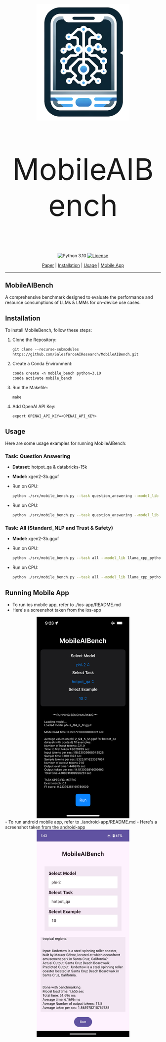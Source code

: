 <div align="center">
  <a href="https://github.com/SalesforceAIResearch/MobileAIBench"><img width="300px" height="auto" src="./image/logo1.png"></a>
  <p style="font-size: 96px;">MobileAIBench</p>
</div>

<div align="center">
    
  ![Python 3.10](https://img.shields.io/pypi/pyversions/evogfuzz)
  [![License](https://img.shields.io/badge/License-Apache-green.svg)]()
  
</div>


<p align="center">
  <a href="https://arxiv.org/abs/2406.10290">Paper</a> |
  <a href="https://github.com/SalesforceAIResearch/MobileAIBench?tab=readme-ov-file#installation">Installation</a> |
  <a href="https://github.com/SalesforceAIResearch/MobileAIBench?tab=readme-ov-file#usage">Usage</a> |
  <a href="https://github.com/SalesforceAIResearch/MobileAIBench?tab=readme-ov-file#running-mobile-app">Mobile App</a> 
</p>

---

## MobileAIBench

A comprehensive benchmark designed to evaluate the performance and resource consumptions of LLMs & LMMs for on-device use cases.


## Installation

To install MobileBench, follow these steps:

1. Clone the Repository:
   ```shell
   git clone --recurse-submodules https://github.com/SalesforceAIResearch/MobileAIBench.git
   ```
2. Create a Conda Environment:
   ```shell
   conda create -n mobile_bench python=3.10
   conda activate mobile_bench
   ```
3. Run the Makefile:
   ```shell
   make
   ```
4. Add OpenAI API Key:
   ```shell
   export OPENAI_API_KEY=<OPENAI_API_KEY>
   ```

## Usage

Here are some usage examples for running MobileAIBench:

### Task: Question Answering

- **Dataset:** hotpot_qa & databricks-15k
- **Model:** xgen2-3b.gguf

- Run on GPU:
    ```bash
    python ./src/mobile_bench.py --task question_answering --model_lib llama_cpp_python --model_name xgen2-3b.gguf --use_gpu
    ```
- Run on CPU:
    ```bash
    python ./src/mobile_bench.py --task question_answering --model_lib llama_cpp_python --model_name xgen2-3b.gguf
    ```

### Task: All (Standard_NLP and Trust & Safety)

- **Model:** xgen2-3b.gguf

- Run on GPU:
    ```bash
    python ./src/mobile_bench.py --task all --model_lib llama_cpp_python --model_name xgen2-3b.gguf --use_gpu
    ```
- Run on CPU:
    ```bash
    python ./src/mobile_bench.py --task all --model_lib llama_cpp_python --model_name xgen2-3b.gguf
    ```
## Running Mobile App
- To run ios mobile app, refer to ./ios-app/README.md
- Here's a screenshot taken from the ios-app
<div align="center">
   <img width="300px" height="auto" src="./image/ios-app.png">
</div>
- To run android mobile app, refer to ./android-app/README.md
- Here's a screenshot taken from the android-app
<div align="center">
   <img width="300px" height="auto" src="./image/android-app.jpeg">
</div>

